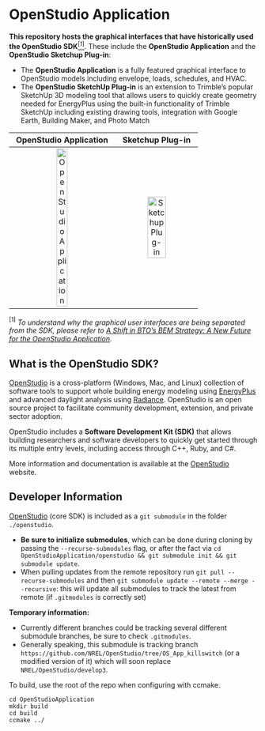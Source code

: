 # OpenStudio Application

**This repository hosts the graphical interfaces that have historically used the OpenStudio SDK**[<sup>[1]</sup>](#1). These include the **OpenStudio Application** and the **OpenStudio Sketchup Plug-in**:

* The **OpenStudio Application** is a fully featured graphical interface to OpenStudio models including envelope, loads, schedules, and HVAC.
* The **OpenStudio SketchUp Plug-in** is an extension to Trimble’s popular SketchUp 3D modeling tool that allows users to quickly create geometry needed for EnergyPlus using the built-in functionality of Trimble SketchUp including existing drawing tools, integration with Google Earth, Building Maker, and Photo Match


OpenStudio Application     |  Sketchup Plug-in
:-------------------------:|:-------------------------:
<img src="https://www.openstudio.net/sites/all/modules/nrel_pages/images/osapp.png" style="width:33%" alt="OpenStudio Application" />  |  <img src="https://www.openstudio.net/sites/all/modules/nrel_pages/images/sketchup.png" style="width:49%" alt="Sketchup Plug-in" />

<a class="anchor" id="1"><sup>[1]</sup></a> *To understand why the graphical user interfaces are being separated from the SDK, please refer to [A Shift in BTO’s BEM Strategy: A New Future for the OpenStudio Application](https://www.openstudio.net/new-future-for-openstudio-application)*.

## What is the OpenStudio SDK?

[OpenStudio](https://github.com/NREL/OpenStudio) is a cross-platform (Windows, Mac, and Linux) collection of software tools to support whole building energy modeling
using [EnergyPlus](https://github.com/NREL/EnergyPlus) and advanced daylight analysis using [Radiance](https://github.com/NREL/Radiance/).
OpenStudio is an open source project to facilitate community development, extension, and private sector adoption.

OpenStudio includes a **Software Development Kit (SDK)** that allows building researchers and software developers to quickly get started through its multiple entry levels, including access through C++, Ruby, and C#.

More information and documentation is available at the [OpenStudio](https://www.openstudio.net) website.

## Developer Information

[OpenStudio](https://github.com/NREL/OpenStudio) (core SDK) is included as a `git submodule` in the folder `./openstudio`.

* **Be sure to initialize submodules**, which can be done during cloning by passing the `--recurse-submodules` flag, or after the fact via `cd OpenStudioApplication/openstudio && git submodule init && git submodule update`.
* When pulling updates from the remote repository run `git pull --recurse-submodules` and then `git submodule update --remote --merge --recursive`: this will update all submodules to track the latest from remote (if `.gitmodules` is correctly set)

**Temporary information:**
* Currently different branches could be tracking several different submodule branches, be sure to check `.gitmodules`.
* Generally speaking, this submodule is tracking branch `https://github.com/NREL/OpenStudio/tree/OS_App_killswitch` (or a modified version of it) which will soon replace `NREL/OpenStudio/develop3`.

To build, use the root of the repo when configuring with ccmake.

```
cd OpenStudioApplication
mkdir build
cd build
ccmake ../
```

